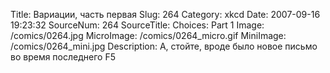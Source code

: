 Title: Вариации, часть первая 
Slug: 264 
Category: xkcd 
Date: 2007-09-16 19:23:32 
SourceNum: 264 
SourceTitle: Choices: Part 1 
Image: /comics/0264.jpg 
MicroImage: /comics/0264_micro.gif 
MiniImage: /comics/0264_mini.jpg 
Description: А, стойте, вроде было новое письмо во время последнего F5 

